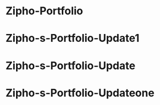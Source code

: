 # Zipho-Portfolio
# Zipho-s-Portfolio-Update1
# Zipho-s-Portfolio-Update
# Zipho-s-Portfolio-Updateone
